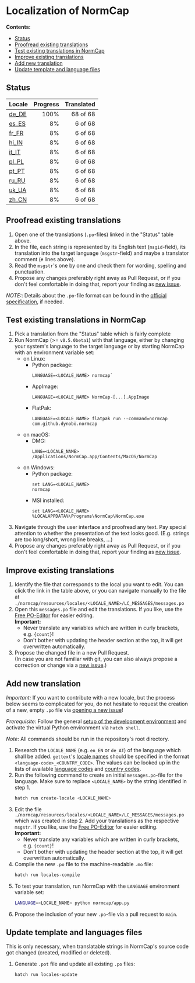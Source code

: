 # Localization of NormCap

**Contents:**

- [Status](#status)
- [Proofread existing translations](#proofread-existing-translations)
- [Test existing translations in NormCap](#test-existing-translations-in-normcap)
- [Improve existing translations](#improve-existing-translations)
- [Add new translation](#add-new-translation)
- [Update template and language files](#update-template-and-languages-files)

## Status

<!-- Generated automatically! -->

| Locale                                   | Progress | Translated |
| :--------------------------------------- | -------: | ---------: |
| [de_DE](./de_DE/LC_MESSAGES/messages.po) |     100% |   68 of 68 |
| [es_ES](./es_ES/LC_MESSAGES/messages.po) |       8% |    6 of 68 |
| [fr_FR](./fr_FR/LC_MESSAGES/messages.po) |       8% |    6 of 68 |
| [hi_IN](./hi_IN/LC_MESSAGES/messages.po) |       8% |    6 of 68 |
| [it_IT](./it_IT/LC_MESSAGES/messages.po) |       8% |    6 of 68 |
| [pl_PL](./pl_PL/LC_MESSAGES/messages.po) |       8% |    6 of 68 |
| [pt_PT](./pt_PT/LC_MESSAGES/messages.po) |       8% |    6 of 68 |
| [ru_RU](./ru_RU/LC_MESSAGES/messages.po) |       8% |    6 of 68 |
| [uk_UA](./uk_UA/LC_MESSAGES/messages.po) |       8% |    6 of 68 |
| [zh_CN](./zh_CN/LC_MESSAGES/messages.po) |       8% |    6 of 68 |

## Proofread existing translations

1. Open one of the translations (`.po`-files) linked in the "Status" table above.
2. In the file, each string is represented by its English text (`msgid`-field), its
   translation into the target language (`msgstr`-field) and maybe a translator comment
   (`#` lines above).
3. Read the `msgstr`'s one by one and check them for wording, spelling and punctuation.
4. Propose any changes preferably right away as Pull Request, or if you don't feel
   comfortable in doing that, report your finding as
   [new issue](https://github.com/dynobo/normcap/issues/new).

_NOTE:_: Details about the `.po`-file format can be found in the
[official specification](https://www.gnu.org/software/gettext/manual/html_node/PO-Files.html),
if needed.

## Test existing translations in NormCap

1. Pick a translation from the "Status" table which is fairly complete
2. Run NormCap (>= `v0.5.0beta1`) with that language, either by changing your system's
   language to the target language or by starting NormCap with an environment variable
   set:
   - on Linux:
     - Python package:
       ```
       LANGUAGE=<LOCALE_NAME> normcap`
       ```
     - AppImage:
       ```
       LANGUAGE=<LOCALE_NAME> NormCap-[...].AppImage
       ```
     - FlatPak:
       ```
       LANGUAGE=<LOCALE_NAME> flatpak run --command=normcap com.github.dynobo.normcap
       ```
   - on macOS:
     - DMG:
       ```
       LANG=<LOCALE_NAME> /Applications/NormCap.app/Contents/MacOS/NormCap
       ```
   - on Windows:
     - Python package:
       ```
       set LANG=<LOCALE_NAME>
       normcap
       ```
     - MSI installed:
       ```
       set LANG=<LOCALE_NAME>
       %LOCALAPPDATA%\Programs\NormCap\NormCap.exe
       ```
3. Navigate through the user interface and proofread any text. Pay special attention to
   whether the presentation of the text looks good. (E.g. strings are too long/short,
   wrong line breaks, ...)
4. Propose any changes preferably right away as Pull Request, or if you don't feel
   comfortable in doing that, report your finding as
   [new issue](https://github.com/dynobo/normcap/issues/new).

## Improve existing translations

1. Identify the file that corresponds to the local you want to edit. You can click the
   link in the table above, or you can navigate manually to the file at
   `./normcap/resources/locales/<LOCALE_NAME>/LC_MESSAGES/messages.po`
2. Open this `messages.po` file and edit the translations. If you like, use the
   [Free PO-Editor](https://pofile.net/free-po-editor) for easier editing.
   \
   **Important:**
   - Never translate any variables which are written in curly brackets, e.g. `{count}`!
   - Don't bother with updating the header section at the top, it will get overwritten
     automatically.
3. Propose the changed file in a new Pull Request. \
   (In case you are not familiar with
   git, you can also always propose a correction or change via a
   [new issue](https://github.com/dynobo/normcap/issues/new).)

## Add new translation

_Important:_ If you want to contribute with a new locale, but the process below seems to
complicated for you, do not hesitate to request the creation of a new, empty `.po` file
via [opening a new issue](https://github.com/dynobo/normcap/issues/new)!

_Prerequisite:_ Follow the general
[setup of the development environment](../../../README.md#Development) and activate the
virtual Python environment via `hatch shell`.

_Note_: All commands should be run in the repository's root directory.

1. Research the `LOCALE_NAME` (e.g. `en_EN` or `de_AT`) of the language which shall be
   added. `gettext`'s
   [locale names](https://www.gnu.org/software/gettext/manual/html_node/Locale-Names.html)
   should be specified in the format `<language-code>_<COUNTRY_CODE>`. The values can be
   looked up in the lists of available
   [language codes](https://www.gnu.org/software/gettext/manual/html_node/Usual-Language-Codes.html)
   and
   [country codes](https://www.gnu.org/software/gettext/manual/html_node/Country-Codes.html).
2. Run the following command to create an initial `messages.po`-file for the language.
   Make sure to replace `<LOCALE_NAME>` by the string identified in step 1.
   ```sh
   hatch run create-locale <LOCALE_NAME>
   ```
3. Edit the file `./normcap/resources/locales/<LOCALE_NAME>/LC_MESSAGES/messages.po`
   which was created in step 2. Add your translations as the respective `msgstr`. If you
   like, use the [Free PO-Editor](https://pofile.net/free-po-editor) for easier editing.
   \
   **Important:**
   - Never translate any variables which are written in curly brackets, e.g. `{count}`!
   - Don't bother with updating the header section at the top, it will get overwritten
     automatically.
4. Compile the new `.po` file to the machine-readable `.mo` file:
   ```sh
   hatch run locales-compile
   ```
5. To test your translation, run NormCap with the `LANGUAGE` environment variable set:
   ```sh
   LANGUAGE=<LOCALE_NAME> python normcap/app.py
   ```
6. Propose the inclusion of your new `.po`-file via a pull request to `main`.

## Update template and languages files

This is only necessary, when translatable strings in NormCap's source code got changed
(created, modified or deleted).

1. Generate `.pot` file and update all existing `.po` files:
   ```sh
   hatch run locales-update
   ```
